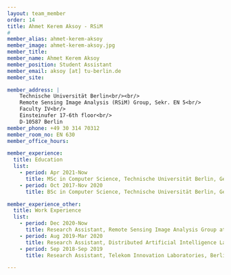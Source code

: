 ```yaml
---
layout: team_member
order: 14
title: Ahmet Kerem Aksoy - RSiM
#
member_alias: ahmet-kerem-aksoy
member_image: ahmet-kerem-aksoy.jpg
member_title:
member_name: Ahmet Kerem Aksoy
member_position: Student Assistant
member_email: aksoy [at] tu-berlin.de
member_site:

member_address: |
    Technische Universität Berlin<br/><br/>
    Remote Sensing Image Analysis (RSiM) Group, Sekr. EN 5<br/>
    Faculty IV<br/>
    Einsteinufer 17-6th floor<br/>
    D-10587 Berlin
member_phone: +49 30 314 70312
member_room_no: EN 630
member_office_hours:

member_experience:
  title: Education
  list:
    - period: Apr 2021-Now
      title: MSc in Computer Science, Technische Universität Berlin, Germany.
    - period: Oct 2017-Nov 2020
      title: BSc in Computer Science, Technische Universität Berlin, Germany.

member_experience_other:
  title: Work Experience
  list:
    - period: Dec 2020-Now
      title: Research Assistant, Remote Sensing Image Analysis Group at TU Berlin, Germany.
    - period: Aug 2019-Mar 2020
      title: Research Assistant, Distributed Artificial Intelligence Laboratory, Berlin, Germany.
    - period: Sep 2018-Sep 2019
      title: Research Assistant, Telekom Innovation Laboratories, Berlin, Germany.

---
```


